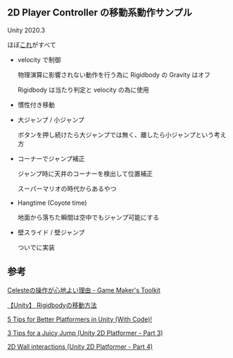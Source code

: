 ## 2D Player Controller の移動系動作サンプル

Unity 2020.3

ほぼ[これ](https://github.com/tukanpo/cm14-platformer/blob/master/Assets/App/Scripts/Scenes/Game/PlayerController.cs)がすべて

- velocity で制御

  物理演算に影響されない動作を行う為に Rigidbody の Gravity はオフ

  Rigidbody は当たり判定と velocity の為に使用

- 慣性付き移動

- 大ジャンプ / 小ジャンプ

  ボタンを押し続けたら大ジャンプでは無く、離したら小ジャンプという考え方

- コーナーでジャンプ補正

  ジャンプ時に天井のコーナーを検出して位置補正

  スーパーマリオの時代からあるやつ

- Hangtime (Coyote time)

  地面から落ちた瞬間は空中でもジャンプ可能にする

- 壁スライド / 壁ジャンプ

  ついでに実装

## 参考

[Celesteの操作が心地よい理由 - Game Maker's Toolkit](https://www.youtube.com/watch?v=yorTG9at90g)

[【Unity】 Rigidbodyの移動方法](https://www.f-sp.com/entry/2016/08/16/211214)

[5 Tips for Better Platformers in Unity (With Code)!](https://www.youtube.com/watch?v=8QPmhDYn6rk)

[3 Tips for a Juicy Jump (Unity 2D Platformer - Part 3)](https://www.youtube.com/watch?v=A_F8R3eGtrs)

[2D Wall interactions (Unity 2D Platformer - Part 4)](https://www.youtube.com/watch?v=JIASeoOU274)
